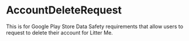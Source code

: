 # AccountDeleteRequest
This is for Google Play Store Data Safety requirements that allow users to request to delete their account for Litter Me.
